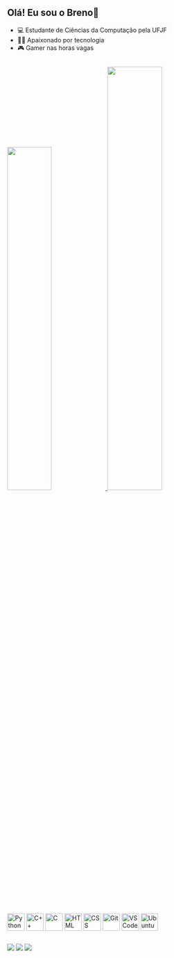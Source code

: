 ## Olá! Eu sou o Breno👋

- 💻 Estudante de Ciências da Computação pela UFJF
- 🧑‍💻 Apaixonado por tecnologia 
- 🎮 Gamer nas horas vagas
## 

<div>
  <a href="https://github.com/brenolino">
    <img width="45%" src="https://github-readme-stats.vercel.app/api?username=brenolino&show_icons=true&theme=tokyonight"/>
    <img width="50%" src="https://github-readme-stats.vercel.app/api/top-langs/?username=brenolino&layout=compact&theme=tokyonight&hide_progress=true"/>
  </a>
</div>
<div style="display: inline-block;">
  <img align="center" alt="Python" height="40" weight="40" src="https://cdn.jsdelivr.net/gh/devicons/devicon/icons/python/python-original.svg" style="pointer-events: none;">
  <img align="center" alt="C++" height="40" weight="40" src="https://cdn.jsdelivr.net/gh/devicons/devicon/icons/cplusplus/cplusplus-original.svg" style="pointer-events: none;">
  <img align="center" alt="C" height="40" weight="40" src="https://cdn.jsdelivr.net/gh/devicons/devicon/icons/c/c-original.svg" style="pointer-events: none;">
  <img align="center" alt="HTML" height="40" weight="40" src="https://cdn.jsdelivr.net/gh/devicons/devicon/icons/html5/html5-original.svg" style="pointer-events: none;">
  <img align="center" alt="CSS" height="40" weight="40" src="https://cdn.jsdelivr.net/gh/devicons/devicon/icons/css3/css3-original.svg" style="pointer-events: none;">
  <img align="center" alt="Git" height="40" weight="40" src="https://cdn.jsdelivr.net/gh/devicons/devicon/icons/git/git-original.svg" style="pointer-events: none;">
  <img align="center" alt="VSCode" height="40" weight="40" src="https://cdn.jsdelivr.net/gh/devicons/devicon/icons/vscode/vscode-original.svg" style="pointer-events: none;">
  <img align="center" alt="Ubuntu" height="40" weight="40" src="https://cdn.jsdelivr.net/gh/devicons/devicon/icons/ubuntu/ubuntu-plain.svg" style="pointer-events: none;">
</div>

##

<div>
  <a href="mailto:brenolinoprado@gmail.com" target="_blank"><img src="https://img.shields.io/badge/Gmail-D14836?style=for-the-badge&logo=gmail&logoColor=white" target="_blank"></a>
  <a href="https://www.linkedin.com/in/brenolino/" target="_blank"><img src="https://img.shields.io/badge/LinkedIn-0077B5?style=for-the-badge&logo=linkedin&logoColor=white" target="_blank"></a>
  <a href="https://www.instagram.com/brenolprado/" target="_blank"><img src="https://img.shields.io/badge/Instagram-E4405F?style=for-the-badge&logo=instagram&logoColor=white" target="_blank"></a>
</div>

